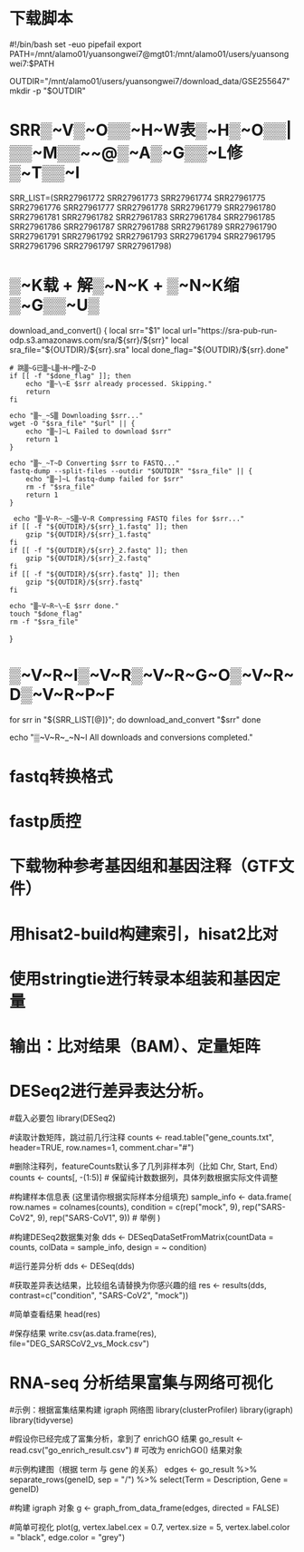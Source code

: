 # 下载脚本
#!/bin/bash
set -euo pipefail
export PATH=/mnt/alamo01/yuansongwei7@mgt01:/mnt/alamo01/users/yuansongwei7:$PATH

OUTDIR="/mnt/alamo01/users/yuansongwei7/download_data/GSE255647"
mkdir -p "$OUTDIR"

# SRR▒~V▒~O▒▒~H~W表▒~H▒~O▒▒| ▒▒~M▒▒~\~@▒~A▒~G▒▒~L修▒~T▒▒~I
SRR_LIST=(SRR27961772 SRR27961773 SRR27961774 SRR27961775 SRR27961776
SRR27961777 SRR27961778 SRR27961779 SRR27961780 SRR27961781
SRR27961782 SRR27961783 SRR27961784 SRR27961785 SRR27961786
SRR27961787 SRR27961788 SRR27961789 SRR27961790 SRR27961791
SRR27961792 SRR27961793 SRR27961794 SRR27961795 SRR27961796
SRR27961797 SRR27961798)

# ▒~K载 + 解▒~N~K + ▒~N~K缩▒~G▒▒~U▒
download_and_convert() {
    local srr="$1"
    local url="https://sra-pub-run-odp.s3.amazonaws.com/sra/${srr}/${srr}"
    local sra_file="${OUTDIR}/${srr}.sra"
    local done_flag="${OUTDIR}/${srr}.done"

    # 跳▒~G已▒~L▒~H~P▒~Z~D
    if [[ -f "$done_flag" ]]; then
        echo "▒~\~E $srr already processed. Skipping."
        return
    fi

    echo "▒~_~S▒ Downloading $srr..."
    wget -O "$sra_file" "$url" || {
        echo "▒~]~L Failed to download $srr"
        return 1
    }

    echo "▒~_~T~D Converting $srr to FASTQ..."
    fastq-dump --split-files --outdir "$OUTDIR" "$sra_file" || {
        echo "▒~]~L fastq-dump failed for $srr"
        rm -f "$sra_file"
        return 1
    }

     echo "▒~V~R~_~S▒~V~R Compressing FASTQ files for $srr..."
    if [[ -f "${OUTDIR}/${srr}_1.fastq" ]]; then
        gzip "${OUTDIR}/${srr}_1.fastq"
    fi
    if [[ -f "${OUTDIR}/${srr}_2.fastq" ]]; then
        gzip "${OUTDIR}/${srr}_2.fastq"
    fi
    if [[ -f "${OUTDIR}/${srr}.fastq" ]]; then
        gzip "${OUTDIR}/${srr}.fastq"
    fi

    echo "▒~V~R~\~E $srr done."
    touch "$done_flag"
    rm -f "$sra_file"
}

# ▒~V~R~I▒~V~R▒~V~R~G~O▒~V~R~D▒~V~R~P~F
for srr in "${SRR_LIST[@]}"; do
    download_and_convert "$srr"
done

echo "▒~V~R~_~N~I All downloads and conversions completed."



# fastq转换格式
# fastp质控
# 下载物种参考基因组和基因注释（GTF文件）
# 用hisat2-build构建索引，hisat2比对
# 使用stringtie进行转录本组装和基因定量
# 输出：比对结果（BAM）、定量矩阵
# DESeq2进行差异表达分析。
#载入必要包
library(DESeq2)

#读取计数矩阵，跳过前几行注释
counts <- read.table("gene_counts.txt", header=TRUE, row.names=1, comment.char="#")

#删除注释列，featureCounts默认多了几列非样本列（比如 Chr, Start, End）
counts <- counts[, -(1:5)]  # 保留纯计数数据列，具体列数根据实际文件调整

#构建样本信息表 (这里请你根据实际样本分组填充)
sample_info <- data.frame(
  row.names = colnames(counts),
  condition = c(rep("mock", 9), rep("SARS-CoV2", 9), rep("SARS-CoV1", 9)) # 举例
)

#构建DESeq2数据集对象
dds <- DESeqDataSetFromMatrix(countData = counts,
                              colData = sample_info,
                              design = ~ condition)

#运行差异分析
dds <- DESeq(dds)

#获取差异表达结果，比较组名请替换为你感兴趣的组
res <- results(dds, contrast=c("condition", "SARS-CoV2", "mock"))

#简单查看结果
head(res)

#保存结果
write.csv(as.data.frame(res), file="DEG_SARSCoV2_vs_Mock.csv")

# RNA-seq 分析结果富集与网络可视化

#示例：根据富集结果构建 igraph 网络图
library(clusterProfiler)
library(igraph)
library(tidyverse)

#假设你已经完成了富集分析，拿到了 enrichGO 结果
go_result <- read.csv("go_enrich_result.csv")  # 可改为 enrichGO() 结果对象

#示例构建图（根据 term 与 gene 的关系）
edges <- go_result %>%
  separate_rows(geneID, sep = "/") %>%
  select(Term = Description, Gene = geneID)

#构建 igraph 对象
g <- graph_from_data_frame(edges, directed = FALSE)

#简单可视化
plot(g,
     vertex.label.cex = 0.7,
     vertex.size = 5,
     vertex.label.color = "black",
     edge.color = "grey")


